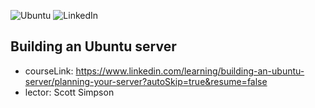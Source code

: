 ![Ubuntu](https://img.shields.io/badge/Ubuntu-E95420?style=for-the-badge&logo=ubuntu&logoColor=white)
![LinkedIn](https://img.shields.io/badge/linkedin-%230077B5.svg?style=for-the-badge&logo=linkedin&logoColor=white)
## Building an Ubuntu server
- courseLink: https://www.linkedin.com/learning/building-an-ubuntu-server/planning-your-server?autoSkip=true&resume=false
- lector: Scott Simpson
